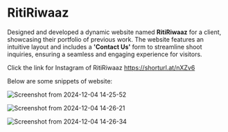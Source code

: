 # RitiRiwaaz

Designed and developed a dynamic website named **RitiRiwaaz** for a client, showcasing their portfolio of previous work. The website features an intuitive layout and includes a **'Contact Us'** form to streamline shoot inquiries, ensuring a seamless and engaging experience for visitors.

Click the link for Instagram of RitiRiwaaz
https://shorturl.at/nXZv6

Below are some snippets of website:

![Screenshot from 2024-12-04 14-25-52](https://github.com/user-attachments/assets/9536cffe-6b46-416b-9561-eb2c7f721ace)

![Screenshot from 2024-12-04 14-26-21](https://github.com/user-attachments/assets/fec188e1-8d36-49f3-a8fd-426c916b2999)

![Screenshot from 2024-12-04 14-26-34](https://github.com/user-attachments/assets/ad8618c3-aaec-4664-9f23-420afbd03880)


